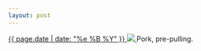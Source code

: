 ```yaml
---
layout: post
---
```


<p>
  <a href="/394">
    <time>{{ page.date | date: "%e %B %Y" }}</time>
    <img src="https://s3.amazonaws.com/life.aaronjgreenberg.com/394.jpg">
  </a>
  Pork, pre-pulling.
</p>

